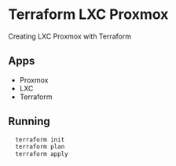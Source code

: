 # Terraform LXC Proxmox

Creating LXC Proxmox with Terraform

## Apps

- Proxmox
- LXC
- Terraform

## Running

```bash
  terraform init
  terraform plan
  terraform apply
```
